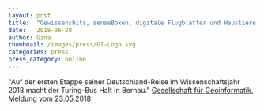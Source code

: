 ```yaml
---
layout: post
title:  "Gewissensbits, senseBoxen, digitale Flugblätter und Haustiere auf Tour"
date:   2018-06-28 
author: Gina
thumbnail: /images/press/GI-Logo.svg
categories: press
press_category: online
---
```

"Auf der ersten Etappe seiner Deutschland-Reise im Wissenschaftsjahr 2018 macht der Turing-Bus Halt in Bernau."
<a href="https://gi.de/meldung/gewissensbits-senseboxen-digitale-flugblaetter-und-haustiere-auf-tour/">Gesellschaft für Geoinformatik, Meldung vom 23.05.2018</a>
